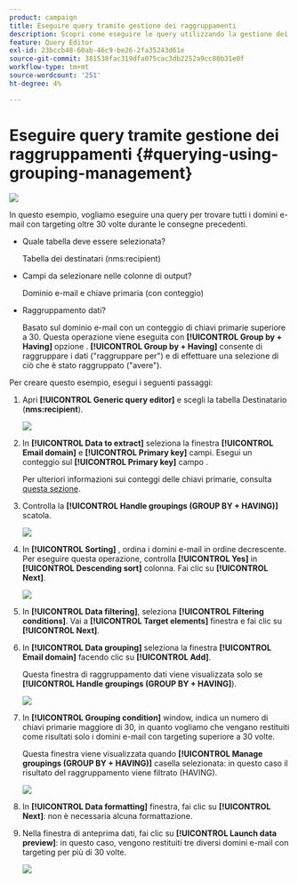 ```yaml
---
product: campaign
title: Eseguire query tramite gestione dei raggruppamenti
description: Scopri come eseguire le query utilizzando la gestione dei raggruppamenti
feature: Query Editor
exl-id: 23bccb48-60ab-46c9-be26-2fa35243d61e
source-git-commit: 381538fac319dfa075cac3db2252a9cc80b31e0f
workflow-type: tm+mt
source-wordcount: '251'
ht-degree: 4%

---
```


# Eseguire query tramite gestione dei raggruppamenti {#querying-using-grouping-management}

![](../../assets/v7-only.svg)

In questo esempio, vogliamo eseguire una query per trovare tutti i domini e-mail con targeting oltre 30 volte durante le consegne precedenti.

* Quale tabella deve essere selezionata?

   Tabella dei destinatari (nms:recipient)

* Campi da selezionare nelle colonne di output?

   Dominio e-mail e chiave primaria (con conteggio)

* Raggruppamento dati?

   Basato sul dominio e-mail con un conteggio di chiavi primarie superiore a 30. Questa operazione viene eseguita con **[!UICONTROL Group by + Having]** opzione . **[!UICONTROL Group by + Having]** consente di raggruppare i dati (&quot;raggruppare per&quot;) e di effettuare una selezione di ciò che è stato raggruppato (&quot;avere&quot;).

Per creare questo esempio, esegui i seguenti passaggi:

1. Apri **[!UICONTROL Generic query editor]** e scegli la tabella Destinatario (**nms:recipient**).

   ![](assets/query_editor_02.png)

1. In **[!UICONTROL Data to extract]** seleziona la finestra **[!UICONTROL Email domain]** e **[!UICONTROL Primary key]** campi. Esegui un conteggio sul **[!UICONTROL Primary key]** campo .

   Per ulteriori informazioni sui conteggi delle chiavi primarie, consulta [questa sezione](../../platform/using/defining-filter-conditions.md#building-expressions).

1. Controlla la **[!UICONTROL Handle groupings (GROUP BY + HAVING)]** scatola.

   ![](assets/query_editor_nveau_29.png)

1. In **[!UICONTROL Sorting]** , ordina i domini e-mail in ordine decrescente. Per eseguire questa operazione, controlla **[!UICONTROL Yes]** in **[!UICONTROL Descending sort]** colonna. Fai clic su **[!UICONTROL Next]**.

   ![](assets/query_editor_nveau_70.png)

1. In **[!UICONTROL Data filtering]**, seleziona **[!UICONTROL Filtering conditions]**. Vai a **[!UICONTROL Target elements]** finestra e fai clic su **[!UICONTROL Next]**.
1. In **[!UICONTROL Data grouping]** seleziona la finestra **[!UICONTROL Email domain]** facendo clic su **[!UICONTROL Add]**.

   Questa finestra di raggruppamento dati viene visualizzata solo se **[!UICONTROL Handle groupings (GROUP BY + HAVING]**).

   ![](assets/query_editor_blocklist_04.png)

1. In **[!UICONTROL Grouping condition]** window, indica un numero di chiavi primarie maggiore di 30, in quanto vogliamo che vengano restituiti come risultati solo i domini e-mail con targeting superiore a 30 volte.

   Questa finestra viene visualizzata quando **[!UICONTROL Manage groupings (GROUP BY + HAVING)]** casella selezionata: in questo caso il risultato del raggruppamento viene filtrato (HAVING).

   ![](assets/query_editor_blocklist_05.png)

1. In **[!UICONTROL Data formatting]** finestra, fai clic su **[!UICONTROL Next]**: non è necessaria alcuna formattazione.
1. Nella finestra di anteprima dati, fai clic su **[!UICONTROL Launch data preview]**: in questo caso, vengono restituiti tre diversi domini e-mail con targeting per più di 30 volte.

   ![](assets/query_editor_blocklist_06.png)
